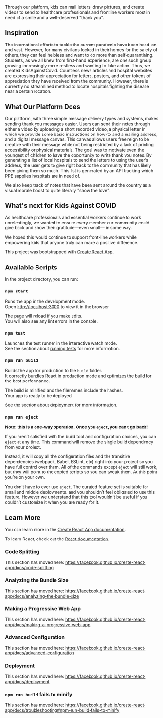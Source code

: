 Through our platform, kids can mail letters, draw pictures, and create videos to send to healthcare professionals and frontline workers most in need of a smile and a well-deserved "thank you". 

## Inspiration
The international efforts to tackle the current pandemic have been head-on and vast. However, for many civilians locked in their homes for the safety of others, they can feel helpless and want to do more than self-quarantining. Students, as we all knew from first-hand experience, are one such group growing increasingly more restless and wanting to take action. Thus, we created KidsAgainstCovid. Countless news articles and hospital websites are expressing their appreciation for letters, posters, and other tokens of appreciation they have received from the community. However, there is currently no streamlined method to locate hospitals fighting the disease near a certain location.

## What Our Platform Does
Our platform, with three simple message delivery types and systems, makes sending thank you messages easier. Users can send their notes through either a video by uploading a short recorded video, a physical letter in which we provide some basic instructions on how-to and a mailing address, and a digital message canvas. This canvas allows users free reign to be creative with their message while not being restricted by a lack of printing accessibility or physical materials. The goal was to motivate even the youngest of children to have the opportunity to write thank you notes. By generating a list of local hospitals to send the letters to using the user's address, the user gets to give right back to the community that has likely been giving them so much. This list is generated by an API tracking which PPE supplies hospitals are in need of.

We also keep track of notes that have been sent around the country as a visual morale boost to quite literally "show the love".

## What's next for Kids Against COVID
As healthcare professionals and essential workers continue to work unrelentingly, we wanted to ensure every member our community could give back and show their gratitude—even small— in some way.

We hoped this would continue to support front-line workers while empowering kids that anyone truly can make a positive difference.



This project was bootstrapped with [Create React App](https://github.com/facebook/create-react-app).

## Available Scripts

In the project directory, you can run:

### `npm start`

Runs the app in the development mode.<br />
Open [http://localhost:3000](http://localhost:3000) to view it in the browser.

The page will reload if you make edits.<br />
You will also see any lint errors in the console.

### `npm test`

Launches the test runner in the interactive watch mode.<br />
See the section about [running tests](https://facebook.github.io/create-react-app/docs/running-tests) for more information.

### `npm run build`

Builds the app for production to the `build` folder.<br />
It correctly bundles React in production mode and optimizes the build for the best performance.

The build is minified and the filenames include the hashes.<br />
Your app is ready to be deployed!

See the section about [deployment](https://facebook.github.io/create-react-app/docs/deployment) for more information.

### `npm run eject`

**Note: this is a one-way operation. Once you `eject`, you can’t go back!**

If you aren’t satisfied with the build tool and configuration choices, you can `eject` at any time. This command will remove the single build dependency from your project.

Instead, it will copy all the configuration files and the transitive dependencies (webpack, Babel, ESLint, etc) right into your project so you have full control over them. All of the commands except `eject` will still work, but they will point to the copied scripts so you can tweak them. At this point you’re on your own.

You don’t have to ever use `eject`. The curated feature set is suitable for small and middle deployments, and you shouldn’t feel obligated to use this feature. However we understand that this tool wouldn’t be useful if you couldn’t customize it when you are ready for it.

## Learn More

You can learn more in the [Create React App documentation](https://facebook.github.io/create-react-app/docs/getting-started).

To learn React, check out the [React documentation](https://reactjs.org/).

### Code Splitting

This section has moved here: https://facebook.github.io/create-react-app/docs/code-splitting

### Analyzing the Bundle Size

This section has moved here: https://facebook.github.io/create-react-app/docs/analyzing-the-bundle-size

### Making a Progressive Web App

This section has moved here: https://facebook.github.io/create-react-app/docs/making-a-progressive-web-app

### Advanced Configuration

This section has moved here: https://facebook.github.io/create-react-app/docs/advanced-configuration

### Deployment

This section has moved here: https://facebook.github.io/create-react-app/docs/deployment

### `npm run build` fails to minify

This section has moved here: https://facebook.github.io/create-react-app/docs/troubleshooting#npm-run-build-fails-to-minify
